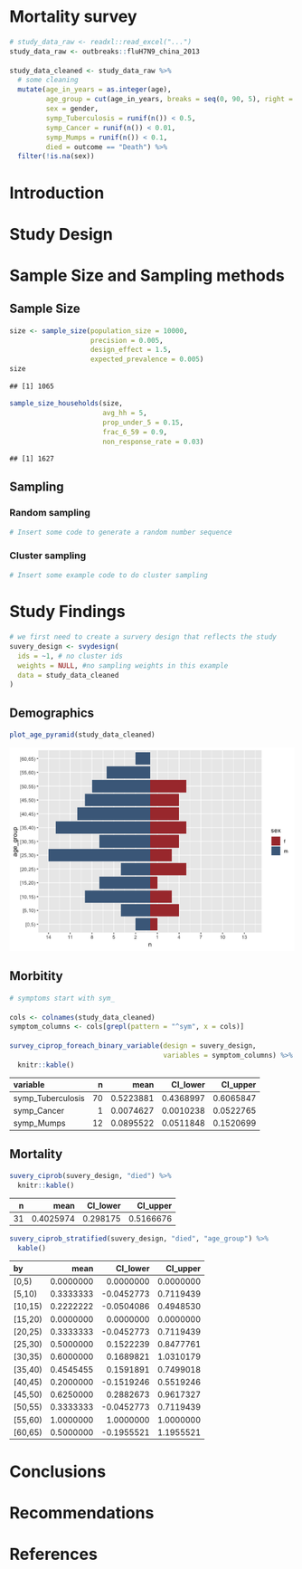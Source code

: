 Mortality survey
================

``` r
# study_data_raw <- readxl::read_excel("...")
study_data_raw <- outbreaks::fluH7N9_china_2013

study_data_cleaned <- study_data_raw %>% 
  # some cleaning
  mutate(age_in_years = as.integer(age),
         age_group = cut(age_in_years, breaks = seq(0, 90, 5), right = FALSE),
         sex = gender,
         symp_Tuberculosis = runif(n()) < 0.5,
         symp_Cancer = runif(n()) < 0.01,
         symp_Mumps = runif(n()) < 0.1,
         died = outcome == "Death") %>% 
  filter(!is.na(sex))
```

# Introduction

# Study Design

# Sample Size and Sampling methods

## Sample Size

``` r
size <- sample_size(population_size = 10000,
                    precision = 0.005, 
                    design_effect = 1.5, 
                    expected_prevalence = 0.005)
size
```

    ## [1] 1065

``` r
sample_size_households(size, 
                       avg_hh = 5, 
                       prop_under_5 = 0.15, 
                       frac_6_59 = 0.9, 
                       non_response_rate = 0.03)
```

    ## [1] 1627

## Sampling

### Random sampling

``` r
# Insert some code to generate a random number sequence
```

### Cluster sampling

``` r
# Insert some example code to do cluster sampling
```

# Study Findings

``` r
# we first need to create a survery design that reflects the study
suvery_design <- svydesign(
  ids = ~1, # no cluster ids
  weights = NULL, #no sampling weights in this example
  data = study_data_cleaned
)
```

## Demographics

``` r
plot_age_pyramid(study_data_cleaned)
```

![](sample_files/figure-gfm/unnamed-chunk-7-1.png)<!-- -->

## Morbitity

``` r
# symptoms start with sym_

cols <- colnames(study_data_cleaned)
symptom_columns <- cols[grepl(pattern = "^sym", x = cols)]

survey_ciprop_foreach_binary_variable(design = suvery_design, 
                                      variables = symptom_columns) %>% 
  knitr::kable()
```

| variable           |  n |      mean | CI\_lower | CI\_upper |
| :----------------- | -: | --------: | --------: | --------: |
| symp\_Tuberculosis | 70 | 0.5223881 | 0.4368997 | 0.6065847 |
| symp\_Cancer       |  1 | 0.0074627 | 0.0010238 | 0.0522765 |
| symp\_Mumps        | 12 | 0.0895522 | 0.0511848 | 0.1520699 |

## Mortality

``` r
suvery_ciprob(suvery_design, "died") %>% 
  knitr::kable()
```

|  n |      mean | CI\_lower | CI\_upper |
| -: | --------: | --------: | --------: |
| 31 | 0.4025974 |  0.298175 | 0.5166676 |

``` r
suvery_ciprob_stratified(suvery_design, "died", "age_group") %>% 
  kable()
```

| by       |      mean |   CI\_lower | CI\_upper |
| :------- | --------: | ----------: | --------: |
| \[0,5)   | 0.0000000 |   0.0000000 | 0.0000000 |
| \[5,10)  | 0.3333333 | \-0.0452773 | 0.7119439 |
| \[10,15) | 0.2222222 | \-0.0504086 | 0.4948530 |
| \[15,20) | 0.0000000 |   0.0000000 | 0.0000000 |
| \[20,25) | 0.3333333 | \-0.0452773 | 0.7119439 |
| \[25,30) | 0.5000000 |   0.1522239 | 0.8477761 |
| \[30,35) | 0.6000000 |   0.1689821 | 1.0310179 |
| \[35,40) | 0.4545455 |   0.1591891 | 0.7499018 |
| \[40,45) | 0.2000000 | \-0.1519246 | 0.5519246 |
| \[45,50) | 0.6250000 |   0.2882673 | 0.9617327 |
| \[50,55) | 0.3333333 | \-0.0452773 | 0.7119439 |
| \[55,60) | 1.0000000 |   1.0000000 | 1.0000000 |
| \[60,65) | 0.5000000 | \-0.1955521 | 1.1955521 |

# Conclusions

# Recommendations

# References
